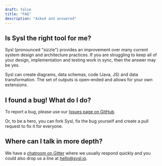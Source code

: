 ```yaml
---
draft: false
title: "FAQ"
description: "Asked and answered"
---
```


## Is Sysl the right tool for me?
Sysl (pronounced "sizzle") provides an improvement over many current system design and architecture practices.
If you are struggling to keep all of your design, implementation and testing work in sync, then the answer may be yes.

Sysl can create diagrams, data schemas, code (Java, JS) and data transformation.
The set of outputs is open-ended and allows for your own extensions.

## I found a bug! What do I do?
To report a bug, please use our [Issues page on GitHub](https://github.com/Joshcarp/sysl/issues/new).

Or, to be a hero, you can fork Sysl, fix the bug yourself and create a pull request to fix it for everyone.

## Where can I talk in more depth?
We have a [chatroom on Gitter](https://gitter.im/Joshcarp/sysl) where we usually respond quickly and you could also drop us a line at [hello@sysl.io](mailto:hello@sysl.io).
